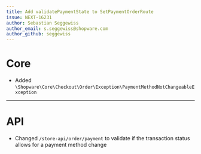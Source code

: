 ```yaml
---
title: Add validatePaymentState to SetPaymentOrderRoute
issue: NEXT-16231
author: Sebastian Seggewiss
author_email: s.seggewiss@shopware.com 
author_github: seggewiss
---
```

# Core
* Added `\Shopware\Core\Checkout\Order\Exception\PaymentMethodNotChangeableException`
___
# API
* Changed `/store-api/order/payment` to validate if the transaction status allows for a payment method change
